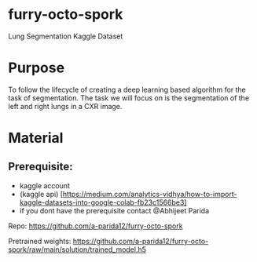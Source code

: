# furry-octo-spork
Lung Segmentation Kaggle Dataset

# Purpose
To follow the lifecycle of creating a deep learning based algorithm for the task of segmentation. The task we will focus on is the segmentation of the left and right lungs in a CXR image.

# Material

## Prerequisite:
- kaggle account
- (kaggle api) [https://medium.com/analytics-vidhya/how-to-import-kaggle-datasets-into-google-colab-fb23c1566be3]
- if you dont have the prerequisite contact @Abhijeet Parida


Repo: https://github.com/a-parida12/furry-octo-spork


Pretrained weights: https://github.com/a-parida12/furry-octo-spork/raw/main/solution/trained_model.h5
